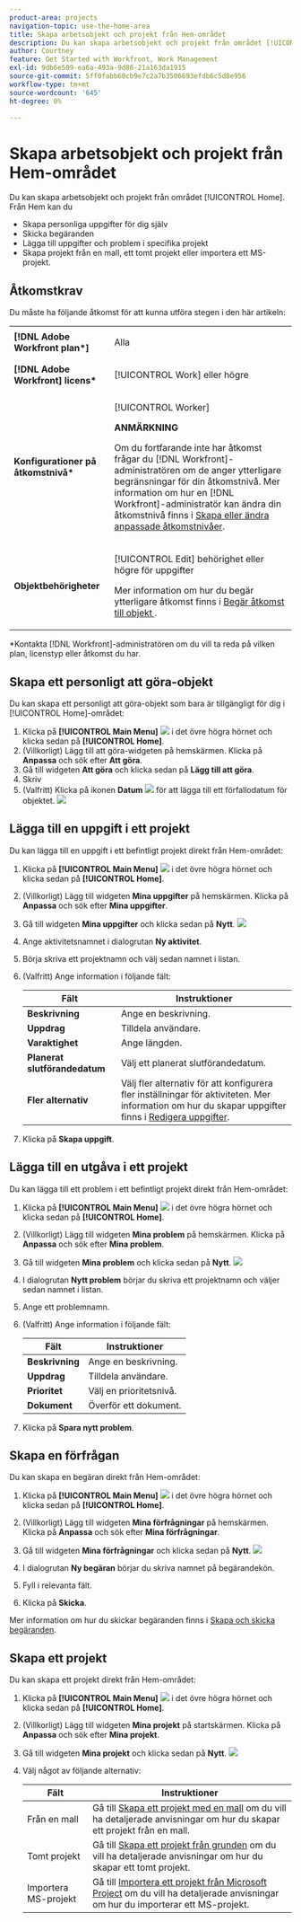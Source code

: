 ```yaml
---
product-area: projects
navigation-topic: use-the-home-area
title: Skapa arbetsobjekt och projekt från Hem-området
description: Du kan skapa arbetsobjekt och projekt från området [!UICONTROL Home].
author: Courtney
feature: Get Started with Workfront, Work Management
exl-id: 9db6e509-ea6a-493a-9d86-21a163da1915
source-git-commit: 5ff0fabb60cb9e7c2a7b3506693efdb6c5d8e956
workflow-type: tm+mt
source-wordcount: '645'
ht-degree: 0%

---
```


# Skapa arbetsobjekt och projekt från Hem-området

Du kan skapa arbetsobjekt och projekt från området [!UICONTROL Home]. Från Hem kan du

* Skapa personliga uppgifter för dig själv
* Skicka begäranden
* Lägga till uppgifter och problem i specifika projekt
* Skapa projekt från en mall, ett tomt projekt eller importera ett MS-projekt.

## Åtkomstkrav

Du måste ha följande åtkomst för att kunna utföra stegen i den här artikeln:

<table style="table-layout:auto"> 
 <col> 
 <col> 
 <tbody> 
  <tr> 
   <td role="rowheader"><strong>[!DNL Adobe Workfront plan*]</strong></td> 
   <td> <p>Alla</p> </td> 
  </tr> 
  <tr> 
   <td role="rowheader"><strong>[!DNL Adobe Workfront] licens*</strong></td> 
   <td> <p>[!UICONTROL Work] eller högre</p> </td> 
  </tr> 
  <tr> 
   <td role="rowheader"><strong>Konfigurationer på åtkomstnivå*</strong></td> 
   <td> <p>[!UICONTROL Worker]</p> <p><b>ANMÄRKNING</b></p> 
   <p>Om du fortfarande inte har åtkomst frågar du [!DNL Workfront]-administratören om de anger ytterligare begränsningar för din åtkomstnivå. Mer information om hur en [!DNL Workfront]-administratör kan ändra din åtkomstnivå finns i <a href="../../../administration-and-setup/add-users/configure-and-grant-access/create-modify-access-levels.md" class="MCXref xref">Skapa eller ändra anpassade åtkomstnivåer</a>.</p> </td> 
  </tr> 
  <tr> 
   <td role="rowheader"><strong>Objektbehörigheter</strong></td> 
   <td> <p>[!UICONTROL Edit] behörighet eller högre för uppgifter</p> <p>Mer information om hur du begär ytterligare åtkomst finns i <a href="../../../workfront-basics/grant-and-request-access-to-objects/request-access.md" class="MCXref xref">Begär åtkomst till objekt </a>.</p> </td> 
  </tr> 
 </tbody> 
</table>

&#42;Kontakta [!DNL Workfront]-administratören om du vill ta reda på vilken plan, licenstyp eller åtkomst du har.

## Skapa ett personligt att göra-objekt

Du kan skapa ett personligt att göra-objekt som bara är tillgängligt för dig i [!UICONTROL Home]-området:

1. Klicka på **[!UICONTROL Main Menu]** ![](assets/main-menu-icon.png) i det övre högra hörnet och klicka sedan på **[!UICONTROL Home]**.
1. (Villkorligt) Lägg till att göra-widgeten på hemskärmen. Klicka på **Anpassa** och sök efter **Att göra**.
1. Gå till widgeten **Att göra** och klicka sedan på **Lägg till att göra**.
1. Skriv
1. (Valfritt) Klicka på ikonen **Datum** ![](assets/date-icon.png) för att lägga till ett förfallodatum för objektet.
   ![](assets/my-work-to-dos.png)



## Lägga till en uppgift i ett projekt

Du kan lägga till en uppgift i ett befintligt projekt direkt från Hem-området:

1. Klicka på **[!UICONTROL Main Menu]** ![](assets/main-menu-icon.png) i det övre högra hörnet och klicka sedan på **[!UICONTROL Home]**.
1. (Villkorligt) Lägg till widgeten **Mina uppgifter** på hemskärmen. Klicka på **Anpassa** och sök efter **Mina uppgifter**.
1. Gå till widgeten **Mina uppgifter** och klicka sedan på **Nytt**.
   ![](assets/create-new-task.png)
1. Ange aktivitetsnamnet i dialogrutan **Ny aktivitet**.
1. Börja skriva ett projektnamn och välj sedan namnet i listan.
1. (Valfritt) Ange information i följande fält:

   | Fält | Instruktioner |
   |----------|----------|
   | **Beskrivning** | Ange en beskrivning. |
   | **Uppdrag** | Tilldela användare. |
   | **Varaktighet** | Ange längden. |
   | **Planerat slutförandedatum** | Välj ett planerat slutförandedatum. |
   | **Fler alternativ** | Välj fler alternativ för att konfigurera fler inställningar för aktiviteten. Mer information om hur du skapar uppgifter finns i [Redigera uppgifter](/help/quicksilver/manage-work/tasks/manage-tasks/edit-tasks.md). |

1. Klicka på **Skapa uppgift**.


## Lägga till en utgåva i ett projekt

Du kan lägga till ett problem i ett befintligt projekt direkt från Hem-området:

1. Klicka på **[!UICONTROL Main Menu]** ![](assets/main-menu-icon.png) i det övre högra hörnet och klicka sedan på **[!UICONTROL Home]**.
1. (Villkorligt) Lägg till widgeten **Mina problem** på hemskärmen. Klicka på **Anpassa** och sök efter **Mina problem**.
1. Gå till widgeten **Mina problem** och klicka sedan på **Nytt**.
   ![](assets/create-new-issue.png)
1. I dialogrutan **Nytt problem** börjar du skriva ett projektnamn och väljer sedan namnet i listan.
1. Ange ett problemnamn.
1. (Valfritt) Ange information i följande fält:

   | Fält | Instruktioner |
   |----------|----------|
   | **Beskrivning** | Ange en beskrivning. |
   | **Uppdrag** | Tilldela användare. |
   | **Prioritet** | Välj en prioritetsnivå. |
   | **Dokument** | Överför ett dokument. |

1. Klicka på **Spara nytt problem**.

## Skapa en förfrågan

Du kan skapa en begäran direkt från Hem-området:

1. Klicka på **[!UICONTROL Main Menu]** ![](assets/main-menu-icon.png) i det övre högra hörnet och klicka sedan på **[!UICONTROL Home]**.
1. (Villkorligt) Lägg till widgeten **Mina förfrågningar** på hemskärmen. Klicka på **Anpassa** och sök efter **Mina förfrågningar**.
1. Gå till widgeten **Mina förfrågningar** och klicka sedan på **Nytt**.
   ![](assets/create-new-request.png)

1. I dialogrutan **Ny begäran** börjar du skriva namnet på begärandekön.
1. Fyll i relevanta fält.
1. Klicka på **Skicka**.

Mer information om hur du skickar begäranden finns i [Skapa och skicka begäranden](/help/quicksilver/manage-work/requests/create-requests/create-submit-requests.md).

## Skapa ett projekt

Du kan skapa ett projekt direkt från Hem-området:

1. Klicka på **[!UICONTROL Main Menu]** ![](assets/main-menu-icon.png) i det övre högra hörnet och klicka sedan på **[!UICONTROL Home]**.
1. (Villkorligt) Lägg till widgeten **Mina projekt** på startskärmen. Klicka på **Anpassa** och sök efter **Mina projekt**.
1. Gå till widgeten **Mina projekt** och klicka sedan på **Nytt**.
   ![](assets/create-new-project.png)
1. Välj något av följande alternativ:

   | Fält | Instruktioner |
   |----------|----------|
   | Från en mall | Gå till [Skapa ett projekt med en mall](/help/quicksilver/manage-work/projects/create-projects/create-project-from-template.md) om du vill ha detaljerade anvisningar om hur du skapar ett projekt från en mall. |
   | Tomt projekt | Gå till [Skapa ett projekt från grunden](/help/quicksilver/manage-work/projects/create-projects/create-project.md#create-a-project-from-scratch) om du vill ha detaljerade anvisningar om hur du skapar ett tomt projekt. |
   | Importera MS-projekt | Gå till [Importera ett projekt från Microsoft Project](/help/quicksilver/manage-work/projects/create-projects/import-project-from-ms-project.md) om du vill ha detaljerade anvisningar om hur du importerar ett MS-projekt. |


<!--
## Create a board

You can create a board directly from the Home area:

1. Click the **[!UICONTROL Main Menu]** ![](assets/main-menu-icon.png) in the upper-right corner, then click **[!UICONTROL Home]**.
1. (Conditional) Add the **Boards** widget to your home screen. Click **Customize**, and find **Boards**. -->





<!--
## Delete a to-do item

1. Click the **[!UICONTROL Main Menu]** ![](assets/main-menu-icon.png) in the upper-right corner, then click **[!UICONTROL Home]**.
1. Go to the to-do widget.
1. Hover over the item, then click the **Delete** icon ![](assets/delete-to-do.png). 

## Edit a to-do item

1. Click the **[!UICONTROL Main Menu]** ![](assets/main-menu-icon.png) in the upper-right corner, then click **[!UICONTROL Home]**.
1. Go to the to-do widget.
1. Edit the item name.
1. Click on the **Date** icon ![](assets/date-icon.png) to add or adjust a due date. -->